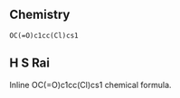   <script>
    let script = document.createElement('script');
    script.src = "https://cdn.jsdelivr.net/npm/mathpix-markdown-it@1.0.40/es5/bundle.js";
    document.head.append(script);

    script.onload = function() {
      const isLoaded = window.loadMathJax();
      if (isLoaded) {
        console.log('Styles loaded!')
      }
    }
  </script>

## Chemistry

```smiles
OC(=O)c1cc(Cl)cs1
```

## H S Rai

Inline <smiles>OC(=O)c1cc(Cl)cs1</smiles> chemical formula.
 
